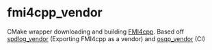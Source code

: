 # fmi4cpp_vendor

CMake wrapper downloading and building [FMI4cpp](https://github.com/NTNU-IHB/FMI4cpp). Based off [spdlog_vendor](https://github.com/ros2/spdlog_vendor) (Exporting FMI4cpp as a vendor) and [osqp_vendor](https://github.com/tier4/osqp_vendor) (CI)

